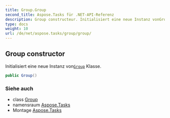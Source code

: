 ```yaml
---
title: Group.Group
second_title: Aspose.Tasks für .NET-API-Referenz
description: Group constructeur. Initialisiert eine neue Instanz vonGroup Klasse.
type: docs
weight: 10
url: /de/net/aspose.tasks/group/group/
---
```

## Group constructor

Initialisiert eine neue Instanz von[`Group`](../) Klasse.

```csharp
public Group()
```

### Siehe auch

* class [Group](../)
* namensraum [Aspose.Tasks](../../group/)
* Montage [Aspose.Tasks](../../../)


